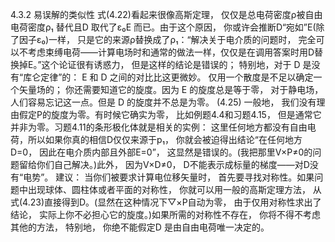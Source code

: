 4.3.2 易误解的类似性
式(4.22)看起来很像高斯定理， 仅仅是总电荷密度ρ被自由电荷密度ρ₁ 替代且D 取代了ε₀E 而已。由于这个原因， 你或许会推断D“宛如”E(除了因子ε₀)一样， 只是它的来源ρ替换成了ρ₁：“解决关于电介质的问题时， 完全可以不考虑束缚电荷——计算电场时和通常的做法一样，仅仅是在调用答案时用D替换掉E。”这个论证很有诱惑力， 但是这样的结论是错误的； 特别地，对于 D 是没有“库仑定律”的：
E 和 D 之间的对比比这更微妙。
仅用一个散度是不足以确定一个矢量场的； 你还需要知道它的旋度。因为 E 的旋度总是等于零， 对于静电场， 人们容易忘记这一点。但是 D 的旋度并不总是为零。
(4.25)
一般地， 我们没有理由假定P的旋度为零。有时候它确实为零， 比如例题4.4和习题4.15， 但是通常它并非为零。习题4.11的条形极化体就是相关的实例： 这里任何地方都没有自由电荷，所以如果你真的相信D仅仅来源于p₁， 你就会被迫得出结论“在任何地方D=0， 因此在电介质内部且外部E=0”， 这显然是错误的。(我把那里V×P≠0的问题留给你们自己解决。)此外， 因为V×D≠0， D不能表示成标量的梯度——对D没有“电势”。
建议： 当你们被要求计算电位移矢量时， 首先要寻找对称性。如果问题中出现球体、圆柱体或者平面的对称性， 你就可以用一般的高斯定理方法， 从式(4.23)直接得到D。(显然在这种情况下▽×P自动为零， 由于仅用对称性求出了结论， 实际上你不必担心它的旋度。)如果所需的对称性不存在， 你将不得不考虑其他的方法， 特别地， 你绝不能假定D 是由自由电荷唯一决定的。
